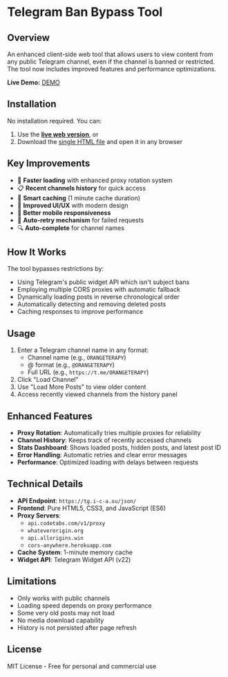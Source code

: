 # Telegram Ban Bypass Tool

## Overview
An enhanced client-side web tool that allows users to view content from any public Telegram channel, even if the channel is banned or restricted. The tool now includes improved features and performance optimizations.

**Live Demo:** [DEMO](https://franbar1966.github.io/Telegram-Ban-Bypass/public/)

## Installation
No installation required. You can:
1. Use the **[live web version](https://franbar1966.github.io/Telegram-Ban-Bypass/public/)**, or
2. Download the [single HTML file](https://github.com/FranBar1966/Telegram-Ban-Bypass/blob/master/public/index.html) and open it in any browser

## Key Improvements
- 🚀 **Faster loading** with enhanced proxy rotation system
- 📋 **Recent channels history** for quick access
- 💾 **Smart caching** (1 minute cache duration)
- 🎨 **Improved UI/UX** with modern design
- 📱 **Better mobile responsiveness**
- 🔄 **Auto-retry mechanism** for failed requests
- 🔍 **Auto-complete** for channel names

## How It Works
The tool bypasses restrictions by:
- Using Telegram's public widget API which isn't subject bans
- Employing multiple CORS proxies with automatic fallback
- Dynamically loading posts in reverse chronological order
- Automatically detecting and removing deleted posts
- Caching responses to improve performance

## Usage
1. Enter a Telegram channel name in any format:
   - Channel name (e.g., `ORANGETERAPY`)
   - @ format (e.g., `@ORANGETERAPY`)
   - Full URL (e.g., `https://t.me/ORANGETERAPY`)
2. Click "Load Channel"
3. Use "Load More Posts" to view older content
4. Access recently viewed channels from the history panel

## Enhanced Features
- **Proxy Rotation**: Automatically tries multiple proxies for reliability
- **Channel History**: Keeps track of recently accessed channels
- **Stats Dashboard**: Shows loaded posts, hidden posts, and latest post ID
- **Error Handling**: Automatic retries and clear error messages
- **Performance**: Optimized loading with delays between requests

## Technical Details
- **API Endpoint**: `https://tg.i-c-a.su/json/`
- **Frontend**: Pure HTML5, CSS3, and JavaScript (ES6)
- **Proxy Servers**:
  - `api.codetabs.com/v1/proxy`
  - `whateverorigin.org`
  - `api.allorigins.win`
  - `cors-anywhere.herokuapp.com`
- **Cache System**: 1-minute memory cache
- **Widget API**: Telegram Widget API (v22)

## Limitations
- Only works with public channels
- Loading speed depends on proxy performance
- Some very old posts may not load
- No media download capability
- History is not persisted after page refresh

## License
MIT License - Free for personal and commercial use
